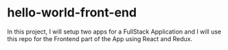 # hello-world-front-end
In this project, I will setup two apps for a FullStack Application and I will use this repo for the Frontend part of the App using React and Redux.
